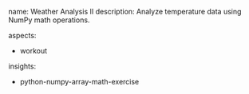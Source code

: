 name: Weather Analysis II
description: Analyze temperature data using NumPy math operations.

aspects:
  - workout

insights:
  - python-numpy-array-math-exercise
